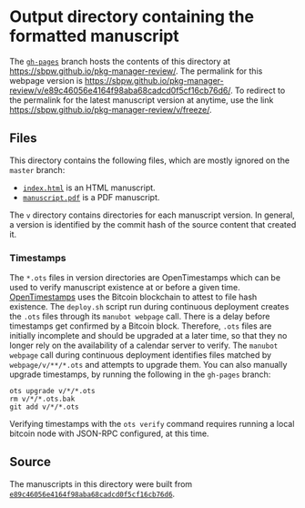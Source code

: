 # Output directory containing the formatted manuscript

The [`gh-pages`](https://github.com/sbpw/pkg-manager-review/tree/gh-pages) branch hosts the contents of this directory at <https://sbpw.github.io/pkg-manager-review/>.
The permalink for this webpage version is <https://sbpw.github.io/pkg-manager-review/v/e89c46056e4164f98aba68cadcd0f5cf16cb76d6/>.
To redirect to the permalink for the latest manuscript version at anytime, use the link <https://sbpw.github.io/pkg-manager-review/v/freeze/>.

## Files

This directory contains the following files, which are mostly ignored on the `master` branch:

+ [`index.html`](index.html) is an HTML manuscript.
+ [`manuscript.pdf`](manuscript.pdf) is a PDF manuscript.

The `v` directory contains directories for each manuscript version.
In general, a version is identified by the commit hash of the source content that created it.

### Timestamps

The `*.ots` files in version directories are OpenTimestamps which can be used to verify manuscript existence at or before a given time.
[OpenTimestamps](https://opentimestamps.org/) uses the Bitcoin blockchain to attest to file hash existence.
The `deploy.sh` script run during continuous deployment creates the `.ots` files through its `manubot webpage` call.
There is a delay before timestamps get confirmed by a Bitcoin block.
Therefore, `.ots` files are initially incomplete and should be upgraded at a later time, so that they no longer rely on the availability of a calendar server to verify.
The `manubot webpage` call during continuous deployment identifies files matched by `webpage/v/**/*.ots` and attempts to upgrade them.
You can also manually upgrade timestamps, by running the following in the `gh-pages` branch:

```shell
ots upgrade v/*/*.ots
rm v/*/*.ots.bak
git add v/*/*.ots
```

Verifying timestamps with the `ots verify` command requires running a local bitcoin node with JSON-RPC configured, at this time.

## Source

The manuscripts in this directory were built from
[`e89c46056e4164f98aba68cadcd0f5cf16cb76d6`](https://github.com/sbpw/pkg-manager-review/commit/e89c46056e4164f98aba68cadcd0f5cf16cb76d6).
